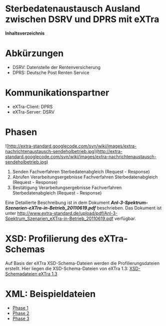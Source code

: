 # Sterbedatenaustausch Ausland zwischen DSRV und DPRS mit eXTra #

**Inhaltsverzeichnis**


# Abkürzungen #
  * DSRV: Datenstelle der Rentenversicherung
  * DPRS: Deutsche Post Renten Service

# Kommunikationspartner #
  * eXTra-Client: DPRS
  * eXTra-Server: DSRV

# Phasen #

![http://extra-standard.googlecode.com/svn/wiki/images/extra-nachrichtenaustausch-sendeholbetrieb.jpg](http://extra-standard.googlecode.com/svn/wiki/images/extra-nachrichtenaustausch-sendeholbetrieb.jpg)

  1. Senden Fachverfahren Sterbedatenabgleich (Request - Response)
  1. Abrufen Verarbeitungsergebnisse Fachverfahren Sterbedatenabgleich (Request - Response)
  1. Bestätigung Verarbeitungsergebnisse Fachverfahren Sterbedatenabgleich (Request - Response)

Eine Detailierte Beschreibung ist in dem Dokument **_Anl-3-Spektrum-Szenarien-eXTra-in-Betrieb\_20110619.pdf_** beschrieben.
Das Dokument ist unter http://www.extra-standard.de/upload/pdf/Anl-3-Spektrum_Szenarien_eXTra-in-Betrieb_20110619.pdf verfügbar.




# XSD: Profilierung des eXTra-Schemas #

Auf Basis der eXTra XSD-Schema-Dateien werden die Profilierungsdateien erstellt. Hier liegen die XSD-Schema-Dateien von eXTra 1.3:
[XSD-Schemadateien eXTra 1.3](https://code.google.com/p/extra-standard/source/browse/#svn%2Ftrunk%2Fjava%2Fcomponents%2Fextra-schema%2Fsrc%2Fmain%2Fxsd)

# XML: Beispieldateien #
  * [Phase 1](https://code.google.com/p/extra-standard/source/browse/#svn%2Ftrunk%2Fjava%2Fprocedures%2Fextra-sterbedaten-ausland%2Fsrc%2Fmain%2Fdocs%2Fphase1%253Fstate%253Dclosed)
  * [Phase 2](https://code.google.com/p/extra-standard/source/browse/#svn%2Ftrunk%2Fjava%2Fprocedures%2Fextra-sterbedaten-ausland%2Fsrc%2Fmain%2Fdocs%2Fphase2)
  * [Phase 3](https://code.google.com/p/extra-standard/source/browse/#svn%2Ftrunk%2Fjava%2Fprocedures%2Fextra-sterbedaten-ausland%2Fsrc%2Fmain%2Fdocs%2Fphase3)
